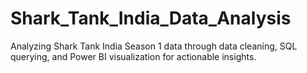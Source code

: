 # Shark_Tank_India_Data_Analysis
Analyzing Shark Tank India Season 1 data through data cleaning, SQL querying, and Power BI visualization for actionable insights.
